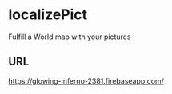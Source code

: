 # localizePict
Fulfill a World map with your pictures

## URL
https://glowing-inferno-2381.firebaseapp.com/

